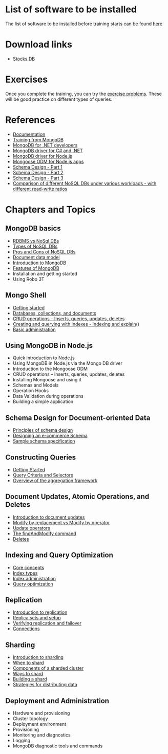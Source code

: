 # List of software to be installed
The list of software to be installed before training starts can be found [here](./mongodb-training-list-of-software-to-be-installed.pdf)

# Download links
- [Stocks DB](https://www.dropbox.com/s/r8bnc39heewptbc/stocks.zip?dl=0)

# Exercises
Once you complete the training, you can try the [exercise problems](./10-exercises). These will be good practice on different types of queries.

# References
- [Documentation](docs.mongodb.com)
- [Training from MongoDB](university.mongodb.com)
- [MongoDB for .NET developers](https://university.mongodb.com/courses/M101N/about)
- [MongoDB driver for C# and .NET](https://docs.mongodb.com/ecosystem/drivers/csharp/)
- [MongoDB driver for Node.js](https://mongodb.github.io/node-mongodb-native/?jmp=docs)
- [Mongoose ODM for Node.js apps](https://mongoosejs.com/)
- [Schema Design - Part 1](https://www.mongodb.com/blog/post/6-rules-of-thumb-for-mongodb-schema-design-part-1)
- [Schema Design - Part 2](https://www.mongodb.com/blog/post/6-rules-of-thumb-for-mongodb-schema-design-part-2)
- [Schema Design - Part 3](https://www.mongodb.com/blog/post/6-rules-of-thumb-for-mongodb-schema-design-part-3-)
- [Comparison of different NoSQL DBs under various workloads - with different read-write ratios](https://jaxenter.com/evaluating-nosql-performance-which-database-is-right-for-your-data-107481.html)

# Chapters and Topics

## MongoDB basics
- [RDBMS vs NoSql DBs](./01-mongodb-basics/01-rdbms-vs-nosql-dbs.md) 
- [Types of NoSQL DBs](./01-mongodb-basics/02-types-of-nosql-dbs.md) 
- [Pros and Cons of NoSQL DBs](./01-mongodb-basics/03-pros-and-cons-nosql.md) 
- [Document data model](./01-mongodb-basics/04-document-data-model.md) 
- [Introduction to MongoDB](./01-mongodb-basics/05-introduction-to-mongodb.md) 
- [Features of MongoDB](./01-mongodb-basics/06-features-of-mongodb.md) 
- Installation and getting started 
- Using Robo 3T 

## Mongo Shell 
- [Getting started ](./02-mongo-shell/01-getting-started.md)
- [Databases, collections, and documents](./02-mongo-shell/02-databases-collections-and-documents.md) 
- [CRUD operations – Inserts, queries, updates, deletes](./02-mongo-shell/03-crud-operations.md) 
- [Creating and querying with indexes - Indexing and explain()](./02-mongo-shell/04-working-with-indexes.md) 
- [Basic administration](./02-mongo-shell/05-basic-administration.md) 
 
## Using MongoDB in Node.js 
- Quick introduction to Node.js 
- Using MongoDB in Node.js via the Mongo DB driver 
- Introduction to the Mongoose ODM 
- CRUD operations – Inserts, queries, updates, deletes 
- Installing Mongoose and using it 
- Schemas and Models 
- Operation Hooks 
- Data Validation during operations 
- Building a simple application 

## Schema Design for Document-oriented Data
- [Principles of schema design](./04-schema-design/01-principles-of-schema-design.md)
- [Designing an e-commerce Schema](./04-schema-design/02-designing-e-commerce-schema.md)
- [Sample schema specification](./04-schema-design/03-specifying-schema.md)
 
## Constructing Queries 
- [Getting Started ](./05-constructing-queries/01-getting-started.md)
- [Query Criteria and Selectors](./05-constructing-queries/02-query-criteria-and-selectors.md) 
- [Overview of the aggregation framework](./05-constructing-queries/03-overview-of-aggregation-framework.md)  
 
## Document Updates, Atomic Operations, and Deletes 
- [Introduction to document updates](./06-updates-atomic-operations-deletes/01-introduction-to-atomic-updates.md) 
- [Modify by replacement vs Modify by operator](./06-updates-atomic-operations-deletes/02-modify-by-replacement-vs-modify-by-operator.md)
- [Update operators](./06-updates-atomic-operations-deletes/03-update-operators.md) 
- [The findAndModify command](./06-updates-atomic-operations-deletes/04-findAndModify.md) 
- [Deletes](./06-updates-atomic-operations-deletes/05-deletes.md)  
 
## Indexing and Query Optimization 
- [Core concepts](./07-indexing-and-query-optimization/01-core-concepts.md) 
- [Index types](./07-indexing-and-query-optimization/02-index-types.md) 
- [Index administration](./07-indexing-and-query-optimization/03-index-administration.md) 
- [Query optimization](./07-indexing-and-query-optimization/04-query-optimization.md)
 
## Replication 
- [Introduction to replication](./08-replication/01-introduction-to-replication.md) 
- [Replica sets and setup](./08-replication/02-replica-sets-and-setup.md) 
- [Verifying replication and failover](./08-replication/03-verifying-replication-and-failover.md) 
- [Connections](./08-replication/04-connections.md) 
  
## Sharding 
- [Introduction to sharding](./09-sharding/01-introduction-to-sharding.md) 
- [When to shard](./09-sharding/02-when-to-shard.md) 
- [Components of a sharded cluster](./09-sharding/03-components-of-a-sharded-cluster.md) 
- [Ways to shard](./09-sharding/04-ways-to-shard.md)
- [Building a shard](./09-sharding/05-building-a-shard.md) 
- [Strategies for distributing data](./09-sharding/06-strategies-for-distributing-data.md) 
 
## Deployment and Administration 
- Hardware and provisioning 
- Cluster topology 
- Deployment environment 
- Provisioning 
- Monitoring and diagnostics 
- Logging 
- MongoDB diagnostic tools and commands 
